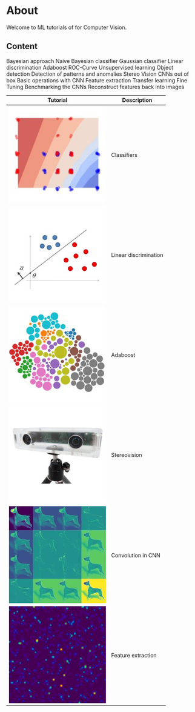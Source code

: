 # About
Welcome to ML tutorials of for Computer Vision. 


## Content 
Bayesian approach 
Naive Bayesian classifier 
Gaussian classifier 
Linear discrimination 
Adaboost
ROC-Curve
Unsupervised learning 
Object detection
Detection of patterns and anomalies
Stereo Vision
CNNs out of box
Basic operations with CNN
Feature extraction 
Transfer learning 
Fine Tuning
Benchmarking the CNNs
Reconstruct features back into images

Tutorial | Description
------------ | -------------
![alt text](/data/ex00/Image15.jpg)| Classifiers
![alt text](/data/ex00/Image16.jpg)| Linear discrimination 
![alt text](/data/ex00/Image110.jpg)| Adaboost
![alt text](/data/ex00/Image115.jpg)| Stereovision
![alt text](/data/ex00/Image22.jpg)| Convolution in CNN
![alt text](/data/ex00/Image23.jpg)| Feature extraction
